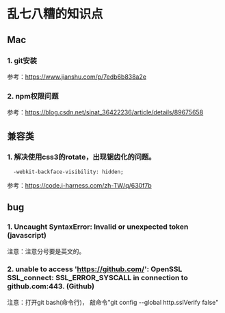 # 乱七八糟的知识点

## Mac

### 1. git安装
参考：https://www.jianshu.com/p/7edb6b838a2e

### 2. npm权限问题
参考：https://blog.csdn.net/sinat_36422236/article/details/89675658


## 兼容类

### 1. 解决使用css3的rotate，出现锯齿化的问题。
  ```
    -webkit-backface-visibility: hidden;
  ```
参考：https://code.i-harness.com/zh-TW/q/630f7b


## bug

### 1. Uncaught SyntaxError: Invalid or unexpected token (javascript)
注意：注意分号要是英文的。

### 2. unable to access 'https://github.com/': OpenSSL SSL_connect: SSL_ERROR_SYSCALL in connection to github.com:443. (Github)
注意：打开git bash(命令行)， 敲命令"git config --global http.sslVerify false"
